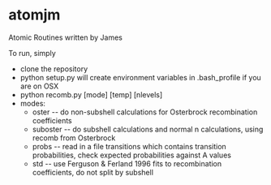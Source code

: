 atomjm
======

Atomic Routines written by James

To run, simply 

* clone the repository
* python setup.py will create environment variables in .bash_profile if you are on OSX
* python recomb.py [mode] [temp] [nlevels]
* modes:
	* oster -- do non-subshell calculations for Osterbrock recombination coefficients
	* suboster -- do subshell calculations and normal n calculations, using recomb from Osterbrock
	* probs -- read in a file transitions which contains transition probabilities, check expected probabilities against A values
	* std -- use Ferguson & Ferland 1996 fits to recombination coefficients, do not split by subshell
